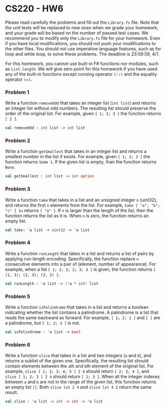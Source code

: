 # CS220 - HW6

Please read carefully the problems and fill out the `Library.fs` file. Note that
the unit tests will be replaced to new ones when we grade your homework, and
your grade will be based on the number of passed test cases. We recommend you to
modify only the `Library.fs` file for your homework. Even if you have local
modifications, you should not push your modifications to the other files. You
should not use imperative language features, such as for loop and while loop, to
solve these problems. The deadline is 23:59:59, 4/1.

For this homework, you cannot use built-in F# functions nor modules, such as
`List.length`. We will give zero point for this homework if you have used any of
the built-in functions except consing operator `(::)` and the equality operator
`(=)`.

### Problem 1

Write a function `removeOdd` that takes an integer list (`int list`) and returns
an integer list without odd numbers. The resulting list should preserve the
order of the original list. For example, given `[ 1; 2; 3 ]` the function
returns `[ 2 ]`.

```fsharp
val removeOdd : int list -> int list
```

### Problem 2

Write a function `getSmallest` that takes in an integer list and returns a
smallest number in the list if exists. For example, given `[ 1; 2; 3 ]` the
function returns `Some 1`. If the given list is empty, than the function returns
`None`.

```fsharp
val getSmallest : int list -> int option
```

### Problem 3

Write a function `take` that takes in a list and an unsigned integer `n`
(uint32), and returns the first `n` elements from the list. For example, `take
[ "a"; "b"; "c" ] 1u` returns `[ "a" ]`. If `n` is larger than the length of the
list, then the function returns the list as it is. When `n` is zero, the
function returns an empty list.

```fsharp
val take: 'a list -> uint32 -> 'a list
```

### Problem 4

Write a function `runLength` that takes in a list and returns a list of pairs by
applying run-length encoding. Specifically, the function replace `n` consecutive
elements into a pair of (element, number of appearance). For example, when a
list `[ 1; 2; 2; 2; 3; 3 ]` is given, the function returns `[ (1, 1); (2, 3);
(3, 2) ]`.

```fsharp
val runLength : 'a list -> ('a * int) list
```

### Problem 5

Write a function `isPalindrome` that takes in a list and returns a boolean
indicating whether the list contains a palindrome. A palindrome is a list that
reads the same backward as forward. For example, `[ 1; 2; 1 ]` and `[ ]` are a
palindrome, but `[ 1; 2; 3 ]` is not.

```fsharp
val isPalindrome : 'a list -> bool
```

### Problem 6

Write a function `slice` that takes in a list and two integers (`a` and `b`),
and returns a sublist of the given one. Specifically, the resulting list should
contain elements between the `a`th and `b`th element of the original list. For
example, `slice [ 1; 2; 3; 4; 5 ] 2 4` should return `[ 2; 3; 4 ]`, and `slice [
1; 2; 3 ] 2 4` should return `[ 2; 3 ]`. When all the integer indexes between
`a` and `b` are not in the range of the given list, this function returns an
empty list `[]`.  Both `slice lst 2 4` and `slice lst 4 2` return the same
result.

```fsharp
val slice : 'a list -> int -> int -> 'a list
```

